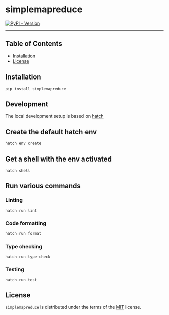 # simplemapreduce

[![PyPI - Version](https://img.shields.io/pypi/v/simplemapreduce.svg)](https://pypi.org/project/simplemapreduce)

---

## Table of Contents

- [Installation](#installation)
- [License](#license)

## Installation

```console
pip install simplemapreduce
```

## Development

The local development setup is based on [hatch](https://hatch.pypa.io/latest/)

## Create the default hatch env

```
hatch env create
```

## Get a shell with the env activated

```
hatch shell
```

## Run various commands

### Linting

```
hatch run lint
```

### Code formatting

```
hatch run format
```

### Type checking

```
hatch run type-check
```

### Testing

```
hatch run test
```

## License

`simplemapreduce` is distributed under the terms of the [MIT](https://spdx.org/licenses/MIT.html) license.
